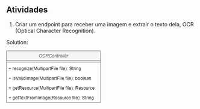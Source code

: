 ## Atividades

1. Criar um endpoint para receber uma imagem e extrair o texto dela, OCR (Optical Character Recognition).

Solution:

![0_NOT SRP.png](images/0_NOT_SRP.png)
